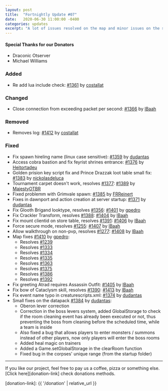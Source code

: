 ```yaml
---
layout: post
title:  "Fortnightly Update #07"
date:   2020-06-30 11:00:00 -0400
categories: updates
excerpt: "A lot of issues resolved on the map and minor issues on the store, monsters, and quests"
---
```


#### Special Thanks for our Donators
- Draconic Otserver
- Michael Williams

### Added
- Re add lua include check: [#1361][pr-1361] by [costallat][gh-costallat]


### Changed
- Close connection from exceeding packet per second: [#1366][pr-1366] by [lBaah][gh-lbaah]


### Removed
- Removes log: [#1412][pr-1412] by [costallat][gh-costallat]


### Fixed
- Fix spawn hireling name (linux case sensitive): [#1359][pr-1359] by [dudantas][gh-dudantas]
- Access cobra bastion and fix feyrist shrines entrance: [#1376][pr-1376] by [Heitortadeu][gh-heitortadeu]
- Golden prision key script fix and Prince Drazzak loot table small fix: [#1383][pr-1383] by [nickolasdeluca][gh-nickolasdeluca]
- Tournament carpet doesn't work, resolves [#1377][issue-1377]: [#1389][pr-1389] by [MajestyOTBR][gh-majestyotbr]
- Fixed problemm with Grimvale spawn: [#1385][pr-1385] by [FRReinert][gh-frreinert]
- Fixes in dawnport and action creation at server startup: [#1371][pr-1371] by [dudantas][gh-dudantas]
- Fix Glooth Brigand looktype, resolves [#1356][issue-1356]: [#1401][pr-1401] by [gpedro][gh-gpedro]
- Fix Crackler Transform, resolves [#1388][issue-1388]: [#1404][pr-1404] by [lBaah][gh-lbaah]
- Fix mount clientid on store table, resolves [#1391][issue-1391]: [#1406][pr-1406] by [lBaah][gh-lbaah]
- Force secure mode, resolves [#1255][issue-1255]: [#1407][pr-1407] by [lBaah][gh-lbaah]
- Allow walkthrough on non-pvp, resolves [#1277][issue-1277]: [#1408][pr-1408] by [lBaah][gh-lbaah]
- Map fixes [#1410][pr-1410] by [gpedro][gh-gpedro]:
  - Resolves [#1239][issue-1239]
  - Resolves [#1333][issue-1333]
  - Resolves [#1334][issue-1334]
  - Resolves [#1335][issue-1335]
  - Resolves [#1363][issue-1363]
  - Resolves [#1375][issue-1375]
  - Resolves [#1386][issue-1386]
  - Resolves [#1392][issue-1392]
- Fix greeting Atrad requires Assassin Outfit: [#1405][pr-1405] by [lBaah][gh-lbaah]
- Fix bow of Cataclysm skill, resolves [#1390][issue-1390]: [#1413][pr-1413] by [lBaah][gh-lbaah]
- Fix event name typo in creaturescripts.xml: [#1374][pr-1374] by [dudantas][gh-dudantas]
- Small fixes on the datapack [#1384][pr-1384] by [dudantas][gh-dudantas]:
  - Oberon lever correction
  - Correction in the boss levers system, added GlobalStorage to check if the room cleaning event has already been executed or not, thus preventing the boss from cleaning before the scheduled time, while a team is inside
  - Also fixed a bug that allows players to enter monsters / summons instead of other players, now only players will enter the boss rooms
  - Added heal magic on trainers
  - Added a Game.setGlobalStorage in the clearRoom function
  - Fixed bug in the corpses' unique range (from the startup folder)

---

If you like our project, feel free to pay us a coffee, pizza or something else. [Click here][donation-link] check donations methods.

[donation-link]: {{ '/donation' | relative_url }}

[commit-e69199ab2]: https://github.com/opentibiabr/otservbr-global/commit/e69199ab2
[commit-3fdc41f2e]: https://github.com/opentibiabr/otservbr-global/commit/3fdc41f2e

[pr-1359]: https://github.com/opentibiabr/otservbr-global/pull/1359
[pr-1361]: https://github.com/opentibiabr/otservbr-global/pull/1361
[pr-1366]: https://github.com/opentibiabr/otservbr-global/pull/1366
[pr-1371]: https://github.com/opentibiabr/otservbr-global/pull/1371
[pr-1374]: https://github.com/opentibiabr/otservbr-global/pull/1374
[pr-1376]: https://github.com/opentibiabr/otservbr-global/pull/1376
[pr-1383]: https://github.com/opentibiabr/otservbr-global/pull/1383
[pr-1384]: https://github.com/opentibiabr/otservbr-global/pull/1384
[pr-1385]: https://github.com/opentibiabr/otservbr-global/pull/1385
[pr-1389]: https://github.com/opentibiabr/otservbr-global/pull/1389
[pr-1401]: https://github.com/opentibiabr/otservbr-global/pull/1401
[pr-1404]: https://github.com/opentibiabr/otservbr-global/pull/1404
[pr-1405]: https://github.com/opentibiabr/otservbr-global/pull/1405
[pr-1406]: https://github.com/opentibiabr/otservbr-global/pull/1406
[pr-1407]: https://github.com/opentibiabr/otservbr-global/pull/1407
[pr-1408]: https://github.com/opentibiabr/otservbr-global/pull/1408
[pr-1410]: https://github.com/opentibiabr/otservbr-global/pull/1410
[pr-1412]: https://github.com/opentibiabr/otservbr-global/pull/1412
[pr-1413]: https://github.com/opentibiabr/otservbr-global/pull/1413

[issue-1239]: https://github.com/opentibiabr/otservbr-global/issues/1239
[issue-1255]: https://github.com/opentibiabr/otservbr-global/issues/1255
[issue-1277]: https://github.com/opentibiabr/otservbr-global/issues/1277
[issue-1333]: https://github.com/opentibiabr/otservbr-global/issues/1333
[issue-1334]: https://github.com/opentibiabr/otservbr-global/issues/1334
[issue-1335]: https://github.com/opentibiabr/otservbr-global/issues/1335
[issue-1356]: https://github.com/opentibiabr/otservbr-global/issues/1356
[issue-1363]: https://github.com/opentibiabr/otservbr-global/issues/1363
[issue-1375]: https://github.com/opentibiabr/otservbr-global/issues/1375
[issue-1377]: https://github.com/opentibiabr/otservbr-global/issues/1377
[issue-1386]: https://github.com/opentibiabr/otservbr-global/issues/1386
[issue-1388]: https://github.com/opentibiabr/otservbr-global/issues/1388
[issue-1390]: https://github.com/opentibiabr/otservbr-global/issues/1390
[issue-1391]: https://github.com/opentibiabr/otservbr-global/issues/1391
[issue-1392]: https://github.com/opentibiabr/otservbr-global/issues/1392

[gh-dudantas]: https://github.com/dudantas
[gh-costallat]: https://github.com/costallat
[gh-lbaah]: https://github.com/lBaah
[gh-nickolasdeluca]: https://github.com/nickolasdeluca
[gh-majestyotbr]: https://github.com/MajestyOTBR
[gh-frreinert]: https://github.com/FRReinert
[gh-heitortadeu]: https://github.com/Heitortadeu
[gh-gpedro]: https://github.com/gpedro
